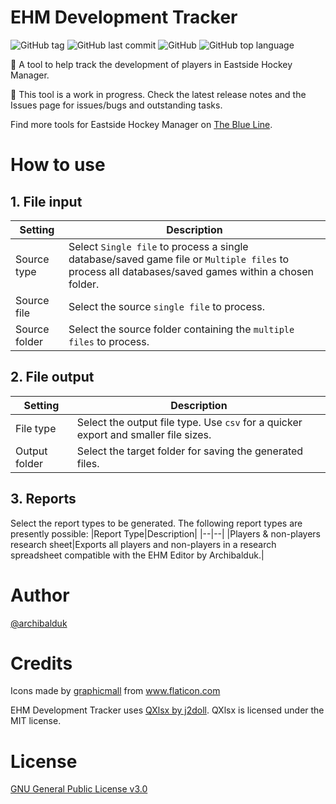 # EHM Development Tracker
![GitHub tag](https://img.shields.io/github/v/tag/archibalduk/EHM_Dev_Tracker?style=flat-square) ![GitHub last commit](https://img.shields.io/github/last-commit/archibalduk/EHM_Dev_Tracker?style=flat-square) ![GitHub](https://img.shields.io/github/license/archibalduk/EHM_Dev_Tracker?style=flat-square) ![GitHub top language](https://img.shields.io/github/languages/top/archibalduk/EHM_Dev_Tracker?style=flat-square)

:rocket: A tool to help track the development of players in Eastside Hockey Manager.

:construction: This tool is a work in progress. Check the latest release notes and the Issues page for issues/bugs and outstanding tasks.

Find more tools for Eastside Hockey Manager on [The Blue Line](https://ehmtheblueline.com).

# How to use

## 1. File input
|Setting|Description|
|--|--|
|Source type|Select `Single file` to process a single database/saved game file or `Multiple files` to process all databases/saved games within a chosen folder.|
|Source file|Select the source `single file` to process.|
|Source folder|Select the source folder containing the `multiple files` to process.|

## 2. File output
|Setting|Description|
|--|--|
|File type|Select the output file type. Use `csv` for a quicker export and smaller file sizes.|
|Output folder|Select the target folder for saving the generated files.|

## 3. Reports
Select the report types to be generated. The following report types are presently possible:
|Report Type|Description|
|--|--|
|Players & non-players research sheet|Exports all players and non-players in a research spreadsheet compatible with the EHM Editor by Archibalduk.|

# Author
[@archibalduk](https://www.github.com/archibalduk)

# Credits
Icons made by <a target="_blank" href="https://www.flaticon.com/authors/graphicmall" title="graphicmall">graphicmall</a> from <a href="https://www.flaticon.com/" title="Flaticon">www.flaticon.com</a>

EHM Development Tracker uses [QXlsx by j2doll](https://github.com/QtExcel/QXlsx). QXlsx is licensed under the MIT license.

# License
[GNU General Public License v3.0](https://choosealicense.com/licenses/gpl-3.0/)
